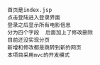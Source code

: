     首页是index.jsp
    点击登陆进入登录界面  
    登录之后显示所有电影信息
    分为四个字段  后面加上了修改删除
    目前还没实现分页
    新增和修改都是跳转到新的网页
    本项目采用mvc的开发模式